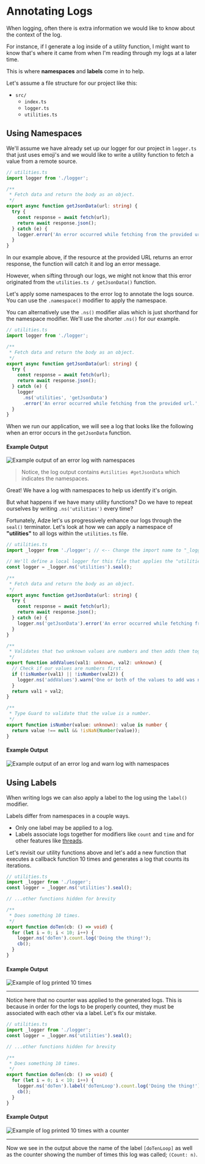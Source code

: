 # Annotating Logs

When logging, often there is extra information we would like to know about the context of the log.

For instance, if I generate a log inside of a utility function, I might want to know that's where
it came from when I'm reading through my logs at a later time.

This is where **namespaces** and **labels** come in to help.

Let's assume a file structure for our project like this:

- `src/`
  - `index.ts`
  - `logger.ts`
  - `utilities.ts`

## Using Namespaces

We'll assume we have already set up our logger for our project in `logger.ts` that just uses emoji's
and we would like to write a utility function to fetch a value from a remote source.

```typescript
// utilities.ts
import logger from './logger';

/**
 * Fetch data and return the body as an object.
 */
export async function getJsonData(url: string) {
  try {
    const response = await fetch(url);
    return await response.json();
  } catch (e) {
    logger.error('An error occurred while fetching from the provided url.', url);
  }
}
```

In our example above, if the resource at the provided URL returns an error response, the function
will catch it and log an error message.

However, when sifting through our logs, we might not know that this error originated from the
`utilities.ts / getJsonData()` function.

Let's apply some namespaces to the error log to annotate the logs source. You can use the
`.namespace()` modifier to apply the namespace.

You can alternatively use the `.ns()` modifier alias which is just shorthand for the namespace
modifier. We'll use the shorter `.ns()` for our example.

```typescript
// utilities.ts
import logger from './logger';

/**
 * Fetch data and return the body as an object.
 */
export async function getJsonData(url: string) {
  try {
    const response = await fetch(url);
    return await response.json();
  } catch (e) {
    logger
      .ns('utilities', 'getJsonData')
      .error('An error occurred while fetching from the provided url.', url);
  }
}
```

When we run our application, we will see a log that looks like the following when an error occurs
in the `getJsonData` function.

#### Example Output

![Example output of an error log with namespaces](./examples/log-annotation/namespaces-example-1.png)

> Notice, the log output contains `#utilities #getJsonData` which indicates the namespaces.

Great! We have a log with namespaces to help us identify it's origin.

But what happens if we have many utility functions? Do we have to repeat ourselves by writing
`.ns('utilities')` every time?

Fortunately, Adze let's us progressively enhance our logs through the `seal()` terminator. Let's
look at how we can apply a namespace of **"utilities"** to all logs within the `utilities.ts` file.

```typescript
// utilities.ts
import _logger from './logger'; // <-- Change the import name to "_logger" from "logger"

// We'll define a local logger for this file that applies the "utilities" namespace.
const logger = _logger.ns('utilities').seal();

/**
 * Fetch data and return the body as an object.
 */
export async function getJsonData(url: string) {
  try {
    const response = await fetch(url);
    return await response.json();
  } catch (e) {
    logger.ns('getJsonData').error('An error occurred while fetching from the provided url.', url);
  }
}

/**
 * Validates that two unknown values are numbers and then adds them together.
 */
export function addValues(val1: unknown, val2: unknown) {
  // Check if our values are numbers first.
  if (!isNumber(val1) || !isNumber(val2)) {
    logger.ns('addValues').warn('One or both of the values to add was not a number!');
  }
  return val1 + val2;
}

/**
 * Type Guard to validate that the value is a number.
 */
export function isNumber(value: unknown): value is number {
  return value !== null && !isNaN(Number(value));
}
```

#### Example Output

![Example output of an error log and warn log with namespaces](./examples/log-annotation/namespaces-example-2.png)

## Using Labels

When writing logs we can also apply a label to the log using the `label()` modifier.

Labels differ from namespaces in a couple ways.

- Only one label may be applied to a log.
- Labels associate logs together for modifiers like `count` and `time` and for other features like [threads](../getting-started/threading.md).

Let's revisit our utility functions above and let's add a new function that executes a callback
function 10 times and generates a log that counts its iterations.

```typescript
// utilities.ts
import _logger from './logger';
const logger = _logger.ns('utilities').seal();

// ...other functions hidden for brevity

/**
 * Does something 10 times.
 */
export function doTen(cb: () => void) {
  for (let i = 0; i < 10; i++) {
    logger.ns('doTen').count.log('Doing the thing!');
    cb();
  }
}
```

#### Example Output

![Example of log printed 10 times](./examples/log-annotation/annotation-label-example-1.png)

---

Notice here that no counter was applied to the generated logs. This is because in order for the logs
to be properly counted, they must be associated with each other via a label. Let's fix our mistake.

```typescript
// utilities.ts
import _logger from './logger';
const logger = _logger.ns('utilities').seal();

// ...other functions hidden for brevity

/**
 * Does something 10 times.
 */
export function doTen(cb: () => void) {
  for (let i = 0; i < 10; i++) {
    logger.ns('doTen').label('doTenLoop').count.log('Doing the thing!'); // <-- Add a label of 'doTenLoop'
    cb();
  }
}
```

#### Example Output

![Example of log printed 10 times with a counter](./examples/log-annotation/annotation-label-example-2.png)

---

Now we see in the output above the name of the label `[doTenLoop]` as well as the counter showing
the number of times this log was called; `(Count: n)`.
